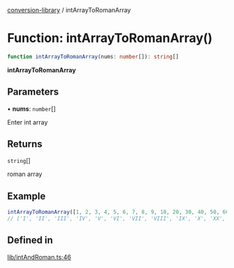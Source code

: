 [conversion-library](../globals.md) / intArrayToRomanArray

# Function: intArrayToRomanArray()

```ts
function intArrayToRomanArray(nums: number[]): string[]
```

**intArrayToRomanArray**

<Badge type="tip" text="version: v0.0.11+" />

## Parameters

• **nums**: `number`[]

Enter int array

## Returns

`string`[]

roman array

## Example

```ts
intArrayToRomanArray([1, 2, 3, 4, 5, 6, 7, 8, 9, 10, 20, 30, 40, 50, 60, 70, 80, 90, 100, 200, 300, 400, 500, 600, 700, 800, 900, 1000, 2000])
// ['I', 'II', 'III', 'IV', 'V', 'VI', 'VII', 'VIII', 'IX', 'X', 'XX', 'XXX', 'XL', 'L', 'LX', 'LXX', 'LXXX', 'XC', 'C', 'CC', 'CCC', 'CD', 'D', 'DC', 'DCC', 'DCCC', 'CM', 'M', 'MM']
```

## Defined in

[lib/intAndRoman.ts:46](https://github.com/fxss5201/conversion-library/blob/main/lib/intAndRoman.ts#L46)

